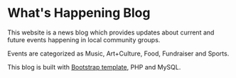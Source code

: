 # What's Happening Blog

This website is a news blog which provides updates about current and future events happening in local community groups.

Events are categorized as Music, Art+Culture, Food, Fundraiser and Sports.

This blog is built with [Bootstrap template](https://bootstrapmade.com/zenblog-bootstrap-blog-template/), PHP and MySQL.
